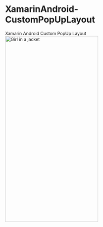 # XamarinAndroid-CustomPopUpLayout
Xamarin Android Custom PopUp Layout
<img src="https://github.com/logeshpalani98/XamarinAndroid-CustomPopUpLayout/blob/master/CustomPopupLayout/ScreenShots/Output.gif" 
alt="Girl in a jacket" width="300" height="600">
